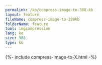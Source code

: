 ```yaml
---
permalink: /ko/compress-image-to-388-kb
layout: feature
fileName: compress-image-to-388kb
folderName: feature
tool: imgcompression
lang: ko
size: 388
type: kb
---
```


{%- include compress-image-to-X.html -%}
